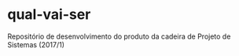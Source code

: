 # qual-vai-ser
Repositório de desenvolvimento do produto da cadeira de Projeto de Sistemas (2017/1)
